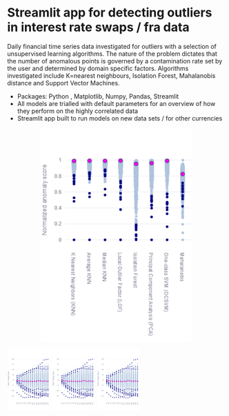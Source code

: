 # Streamlit app for detecting outliers in interest rate swaps / fra data

Daily financial time series data investigated for outliers with a selection of unsupervised learning algorithms. The nature of the problem dictates that the number of anomalous points is governed by a contamination rate set by the user and determined by domain specific factors. Algorithms investigated include K=nearest neighbours, Isolation Forest, Mahalanobis distance and Support Vector Machines.
* Packages: Python , Matplotlib, Numpy, Pandas, Streamlit
* All models are trialled with default parameters for an overview of how they perform on the highly correlated data
* Streamlit app built to run models on new data sets / for other currencies 

<p align="center">
  <img src="/images//newplot.png" width="350" title="hover text">
</p>

<p float="left">
  <img src="/images/newplot (1).png" width="100" />
  <img src="/images/newplot (1).png" width="100"/> 
  <img src="/images/newplot (1).png" width="100"/>
</p>
